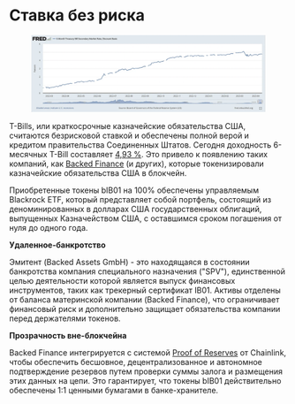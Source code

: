 # Ставка без риска

<figure><img src="../../../.gitbook/assets/image (16).png" alt=""><figcaption></figcaption></figure>

T-Bills, или краткосрочные казначейские обязательства США, считаются безрисковой ставкой и обеспечены полной верой и кредитом правительства Соединенных Штатов. Сегодня доходность 6-месячных T-Bill составляет [4,93 %](https://www.bloomberg.com/markets/rates-bonds/government-bonds/us). Это привело к появлению таких компаний, как [Backed Finance](https://backed.fi/) (и других), которые токенизировали казначейские обязательства США в блокчейн.

Приобретенные токены bIB01 на 100% обеспечены управляемым Blackrock ETF, который представляет собой портфель, состоящий из деноминированных в долларах США государственных облигаций, выпущенных Казначейством США, с оставшимся сроком погашения от нуля до одного года.



**Удаленное-банкротство**

Эмитент (Backed Assets GmbH) - это находящаяся в состоянии банкротства компания специального назначения ("SPV"), единственной целью деятельности которой является выпуск финансовых инструментов, таких как трекерный сертификат IB01. Активы отделены от баланса материнской компании (Backed Finance), что ограничивает финансовый риск и дополнительно защищает обязательства компании перед держателями токенов.

**Прозрачность вне-блокчейна**

Backed Finance интегрируется с системой [Proof of Reserves](https://chain.link/proof-of-reserve?agid=mejd7u83t5vg\&cnid=7j46b0d9320o\&gclid=CjwKCAjwitShBhA6EiwAq3RqA6-gcFxCVlg7S3IhNNAiWikTaSFDUzeS4jYKjJwQZc0uQK5n1wYzSRoCX84QAvD\_BwE\&utm\_medium=paid-search\&utm\_source=google) от Chainlink, чтобы обеспечить бесшовное, децентрализованное и автономное подтверждение резервов путем проверки суммы залога и размещения этих данных на цепи. Это гарантирует, что токены bIB01 действительно обеспечены 1:1 ценными бумагами в банке-хранителе.

